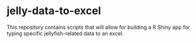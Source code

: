 # jelly-data-to-excel
This repository contains scripts that will allow for building a R Shiny app for typing specific jellyfish-related data to an excel. 
